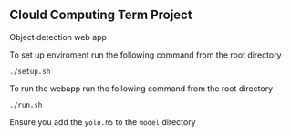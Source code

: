 ## Clould Computing Term Project

Object detection web app


To set up enviroment run the following command from the root directory

```./setup.sh```

To run the webapp run the following command from the root directory

```./run.sh```

Ensure you add the `yolo.h5` to the `model` directory


